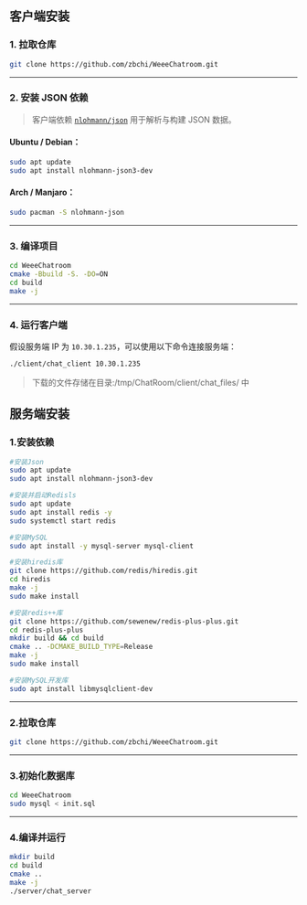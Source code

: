 ## 客户端安装

###  1. 拉取仓库

```bash
git clone https://github.com/zbchi/WeeeChatroom.git
```

------

### 2. 安装 JSON 依赖

> 客户端依赖 [`nlohmann/json`](https://github.com/nlohmann/json) 用于解析与构建 JSON 数据。

####  Ubuntu / Debian：

```bash
sudo apt update
sudo apt install nlohmann-json3-dev
```

#### Arch / Manjaro：

```bash
sudo pacman -S nlohmann-json
```

------

###  3. 编译项目

```bash
cd WeeeChatroom
cmake -Bbuild -S. -DO=ON
cd build
make -j
```

------

###  4. 运行客户端

假设服务端 IP 为 `10.30.1.235`，可以使用以下命令连接服务端：

```bash
./client/chat_client 10.30.1.235
```
> 下载的文件存储在目录:/tmp/ChatRoom/client/chat_files/ 中



## 服务端安装

### 1.安装依赖

```bash
#安装Json
sudo apt update
sudo apt install nlohmann-json3-dev

#安装并启动Redisls
sudo apt update
sudo apt install redis -y
sudo systemctl start redis

#安装MySQL
sudo apt install -y mysql-server mysql-client

#安装hiredis库
git clone https://github.com/redis/hiredis.git
cd hiredis
make -j
sudo make install

#安装redis++库
git clone https://github.com/sewenew/redis-plus-plus.git
cd redis-plus-plus
mkdir build && cd build
cmake .. -DCMAKE_BUILD_TYPE=Release
make -j
sudo make install

#安装MySQL开发库
sudo apt install libmysqlclient-dev

```

------


### 2.拉取仓库

``` bash
git clone https://github.com/zbchi/WeeeChatroom.git
```

------


### 3.初始化数据库

```bash
cd WeeeChatroom
sudo mysql < init.sql
```

------


### 4.编译并运行

``` bash
mkdir build 
cd build 
cmake ..
make -j
./server/chat_server
```
